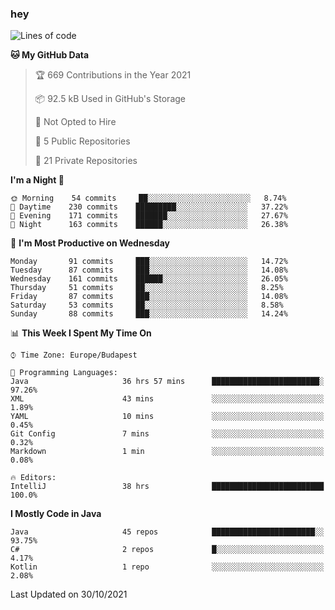 ### hey

<!--START_SECTION:waka-->
![Lines of code](https://img.shields.io/badge/From%20Hello%20World%20I%27ve%20Written-465904%20lines%20of%20code-blue)

**🐱 My GitHub Data** 

> 🏆 669 Contributions in the Year 2021
 > 
> 📦 92.5 kB Used in GitHub's Storage 
 > 
> 🚫 Not Opted to Hire
 > 
> 📜 5 Public Repositories 
 > 
> 🔑 21 Private Repositories  
 > 
**I'm a Night 🦉** 

```text
🌞 Morning    54 commits     ██░░░░░░░░░░░░░░░░░░░░░░░   8.74% 
🌆 Daytime    230 commits    █████████░░░░░░░░░░░░░░░░   37.22% 
🌃 Evening    171 commits    ███████░░░░░░░░░░░░░░░░░░   27.67% 
🌙 Night      163 commits    ██████░░░░░░░░░░░░░░░░░░░   26.38%

```
📅 **I'm Most Productive on Wednesday** 

```text
Monday       91 commits     ███░░░░░░░░░░░░░░░░░░░░░░   14.72% 
Tuesday      87 commits     ███░░░░░░░░░░░░░░░░░░░░░░   14.08% 
Wednesday    161 commits    ██████░░░░░░░░░░░░░░░░░░░   26.05% 
Thursday     51 commits     ██░░░░░░░░░░░░░░░░░░░░░░░   8.25% 
Friday       87 commits     ███░░░░░░░░░░░░░░░░░░░░░░   14.08% 
Saturday     53 commits     ██░░░░░░░░░░░░░░░░░░░░░░░   8.58% 
Sunday       88 commits     ███░░░░░░░░░░░░░░░░░░░░░░   14.24%

```


📊 **This Week I Spent My Time On** 

```text
⌚︎ Time Zone: Europe/Budapest

💬 Programming Languages: 
Java                     36 hrs 57 mins      ████████████████████████░   97.26% 
XML                      43 mins             ░░░░░░░░░░░░░░░░░░░░░░░░░   1.89% 
YAML                     10 mins             ░░░░░░░░░░░░░░░░░░░░░░░░░   0.45% 
Git Config               7 mins              ░░░░░░░░░░░░░░░░░░░░░░░░░   0.32% 
Markdown                 1 min               ░░░░░░░░░░░░░░░░░░░░░░░░░   0.08%

🔥 Editors: 
IntelliJ                 38 hrs              █████████████████████████   100.0%

```

**I Mostly Code in Java** 

```text
Java                     45 repos            ███████████████████████░░   93.75% 
C#                       2 repos             █░░░░░░░░░░░░░░░░░░░░░░░░   4.17% 
Kotlin                   1 repo              ░░░░░░░░░░░░░░░░░░░░░░░░░   2.08%

```



 Last Updated on 30/10/2021
<!--END_SECTION:waka-->
